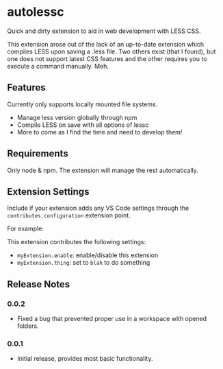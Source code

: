 # autolessc

Quick and dirty extension to aid in web development with LESS CSS.

This extension arose out of the lack of an up-to-date extension which compiles LESS upon saving a .less file. Two others
exist (that I found), but one does not support latest CSS features and the other requires you to execute a command
manually. Meh.

## Features

Currently only supports locally mounted file systems.

* Manage less version globally through npm
* Compile LESS on save with all options of lessc
* More to come as I find the time and need to develop them!

## Requirements

Only node & npm. The extension will manage the rest automatically.

## Extension Settings

Include if your extension adds any VS Code settings through the `contributes.configuration` extension point.

For example:

This extension contributes the following settings:

* `myExtension.enable`: enable/disable this extension
* `myExtension.thing`: set to `blah` to do something

## Release Notes

### 0.0.2

- Fixed a bug that prevented proper use in a workspace with opened folders.

### 0.0.1

- Initial release, provides most basic functionality.

